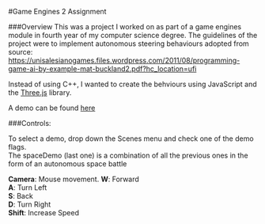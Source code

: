 #Game Engines 2 Assignment

###Overview
This was a project I worked on as part of a game engines module in fourth year of my computer science degree.
The guidelines of the project were to implement autonomous steering behaviours adopted from source:
https://unisalesianogames.files.wordpress.com/2011/08/programming-game-ai-by-example-mat-buckland2.pdf?hc_location=ufi 

Instead of using C++, I wanted to create the behviours using JavaScript and the [Three.js](https://threejs.org/) library.

A demo can be found [here](http://antohayden.com/steeringbehaviours)

###Controls:

To select a demo, drop down the Scenes menu and check one of the demo flags.  
The spaceDemo (last one) is a combination of all the previous ones in the form of an autonomous space battle

**Camera**: Mouse movement.
**W**: Forward  
**A**: Turn Left  
**S**: Back  
**D**: Turn Right  
**Shift**: Increase Speed  


